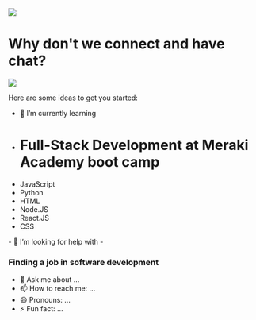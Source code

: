 <img src="https://capsule-render.vercel.app/api?type=waving&color=auto&height=300&section=header&text=Welcome%20dear&fontSize=90&theme=cobalt" />

<h1>Why don't we connect and have chat?</h1>
<!-- <img src="https://cdn1.iconfinder.com/data/icons/logotypes/32/square-linkedin-512.png" width="5%"/> -->
<img src="C:\Users\ali-i\Downloads\317725_linkedin_social_icon (1)"/>
<!-- Welcome to my GitHub account, I hope you're enjoying my account.
I am Ali Ikmeil, and I am a software Full-Stack Developer ⚡
Feel free to check my Skills and experiences and also to contact me whenever you want 💬 -->

Here are some ideas to get you started:
 
- 🧠 I’m currently learning
- <h1>Full-Stack Development at Meraki Academy boot camp</h1>
<ul>
  <li> JavaScript</li>
  <li> Python</li>  
  <li> HTML</li>
  <li> Node.JS</li>
  <li> React.JS</li>
  <li> CSS </li>
</ul>
- 🤔 I’m looking for help with
- <h3>Finding a job in software development</h3>

- 💬 Ask me about ...
- 📫 How to reach me: ...
- 😄 Pronouns: ...
- ⚡ Fun fact: ...

